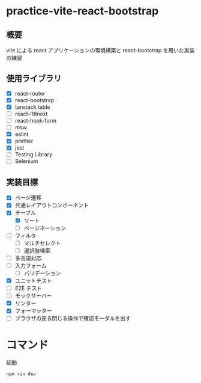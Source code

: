 # practice-vite-react-bootstrap

## 概要

vite による react アプリケーションの環境構築と
react-bootstrap を用いた実装の練習

## 使用ライブラリ

- [x] react-router
- [x] react-bootstrap
- [x] tanstack table
- [ ] react-i18next
- [ ] react-hook-form
- [ ] msw
- [x] eslint
- [x] prettier
- [x] jest
- [ ] Testing Library
- [ ] Selenium

## 実装目標

- [x] ページ遷移
- [x] 共通レイアウトコンポーネント
- [x] テーブル
  - [x] ソート
  - [ ] ページネーション
- [ ] フィルタ
  - [ ] マルチセレクト
  - [ ] 選択肢検索
- [ ] 多言語対応
- [ ] 入力フォーム
  - [ ] バリデーション
- [x] ユニットテスト
- [ ] E2E テスト
- [ ] モックサーバー
- [x] リンター
- [x] フォーマッター
- [ ] ブラウザの戻る閉じる操作で確認モーダルを出す

# コマンド

起動

```
npm run dev
```
